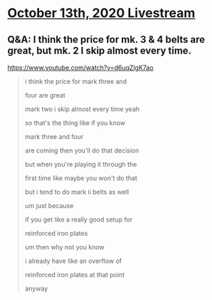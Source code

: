 # [October 13th, 2020 Livestream](../2020-10-13.md)
## Q&A: I think the price for mk. 3 & 4 belts are great, but mk. 2 I skip almost every time.
https://www.youtube.com/watch?v=d6uqZlgK7ao
> i think the price for mark three and
>
> four are great
>
> mark two i skip almost every time yeah
>
> so that's the thing like if you know
>
> mark three and four
>
> are coming then you'll do that decision
>
> but when you're playing it through the
>
> first time like maybe you won't do that
>
> but i tend to do mark ii belts as well
>
> um just because
>
> if you get like a really good setup for
>
> reinforced iron plates
>
> um then why not you know
>
> i already have like an overflow of
>
> reinforced iron plates at that point
>
> anyway
>
